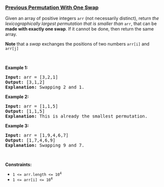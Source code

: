 ### [Previous Permutation With One Swap](https://leetcode.com/problems/previous-permutation-with-one-swap)

<p>Given an array of positive integers <code>arr</code> (not necessarily distinct), return <em>the </em><span data-keyword="lexicographically-smaller-array"><em>lexicographically</em></span><em> largest permutation that is smaller than</em> <code>arr</code>, that can be <strong>made with exactly one swap</strong>. If it cannot be done, then return the same array.</p>

<p><strong>Note</strong> that a <em>swap</em> exchanges the positions of two numbers <code>arr[i]</code> and <code>arr[j]</code></p>

<p>&nbsp;</p>
<p><strong class="example">Example 1:</strong></p>

<pre>
<strong>Input:</strong> arr = [3,2,1]
<strong>Output:</strong> [3,1,2]
<strong>Explanation:</strong> Swapping 2 and 1.
</pre>

<p><strong class="example">Example 2:</strong></p>

<pre>
<strong>Input:</strong> arr = [1,1,5]
<strong>Output:</strong> [1,1,5]
<strong>Explanation:</strong> This is already the smallest permutation.
</pre>

<p><strong class="example">Example 3:</strong></p>

<pre>
<strong>Input:</strong> arr = [1,9,4,6,7]
<strong>Output:</strong> [1,7,4,6,9]
<strong>Explanation:</strong> Swapping 9 and 7.
</pre>

<p>&nbsp;</p>
<p><strong>Constraints:</strong></p>

<ul>
	<li><code>1 &lt;= arr.length &lt;= 10<sup>4</sup></code></li>
	<li><code>1 &lt;= arr[i] &lt;= 10<sup>4</sup></code></li>
</ul>
